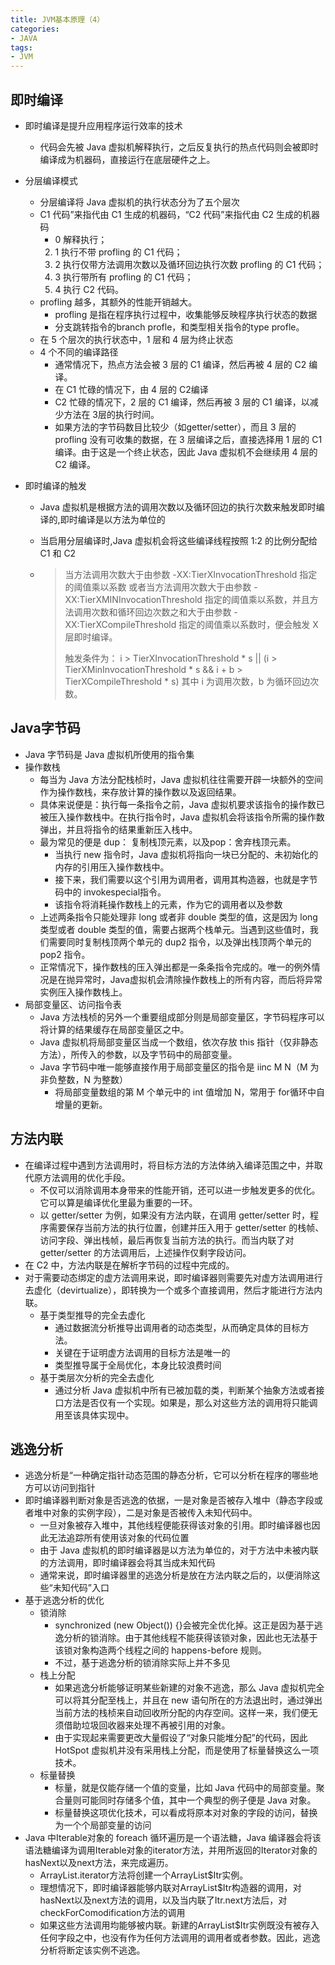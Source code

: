 ```yaml
---
title: JVM基本原理（4）
categories:
- JAVA
tags:
- JVM
---
```




## 即时编译

- 即时编译是提升应用程序运行效率的技术

  - 代码会先被 Java 虚拟机解释执行，之后反复执行的热点代码则会被即时编译成为机器码，直接运行在底层硬件之上。

- 分层编译模式

  - 分层编译将 Java 虚拟机的执行状态分为了五个层次
  - C1 代码”来指代由 C1 生成的机器码，“C2 代码”来指代由 C2 生成的机器码
    - 0 解释执行；
    2. 1 执行不带 profling 的 C1 代码；
    3. 2 执行仅带方法调用次数以及循环回边执行次数 profling 的 C1 代码；
    4. 3 执行带所有 profling 的 C1 代码；
    5. 4 执行 C2 代码。
  - profling 越多，其额外的性能开销越大。
    - profling 是指在程序执行过程中，收集能够反映程序执行状态的数据
    - 分支跳转指令的branch profle，和类型相关指令的type profle。
  - 在 5 个层次的执行状态中，1 层和 4 层为终止状态
  - 4 个不同的编译路径
    - 通常情况下，热点方法会被 3 层的 C1 编译，然后再被 4 层的 C2 编译。
    - 在 C1 忙碌的情况下，由 4 层的 C2编译
    - C2 忙碌的情况下，2 层的 C1 编译，然后再被 3 层的 C1 编译，以减少方法在 3层的执行时间。
    - 如果方法的字节码数目比较少（如getter/setter），而且 3 层的 profling 没有可收集的数据，在 3 层编译之后，直接选择用 1 层的 C1 编译。由于这是一个终止状态，因此 Java 虚拟机不会继续用 4 层的 C2 编译。

- 即时编译的触发

  - Java 虚拟机是根据方法的调用次数以及循环回边的执行次数来触发即时编译的,即时编译是以方法为单位的

  - 当启用分层编译时,Java 虚拟机会将这些编译线程按照 1:2 的比例分配给 C1 和 C2

  - > 当方法调用次数大于由参数 -XX:TierXInvocationThreshold 指定的阈值乘以系数
    > 或者当方法调用次数大于由参数 -XX:TierXMINInvocationThreshold 指定的阈值乘以系数，并且方法调用次数和循环回边次数之和大于由参数
    > -XX:TierXCompileThreshold 指定的阈值乘以系数时，便会触发 X 层即时编译。
    >
    > 触发条件为：
    > i > TierXInvocationThreshold * s || (i > TierXMinInvocationThreshold * s && i + b >
    > TierXCompileThreshold * s)
    > 其中 i 为调用次数，b 为循环回边次数。





##  Java字节码

- Java 字节码是 Java 虚拟机所使用的指令集
- 操作数栈
  - 每当为 Java 方法分配栈桢时，Java 虚拟机往往需要开辟一块额外的空间作为操作数栈，来存放计算的操作数以及返回结果。
  - 具体来说便是：执行每一条指令之前，Java 虚拟机要求该指令的操作数已被压入操作数栈中。在执行指令时，Java 虚拟机会将该指令所需的操作数弹出，并且将指令的结果重新压入栈中。
  - 最为常见的便是 dup： 复制栈顶元素，以及pop：舍弃栈顶元素。
    - 当执行 new 指令时，Java 虚拟机将指向一块已分配的、未初始化的内存的引用压入操作数栈中。
    - 接下来，我们需要以这个引用为调用者，调用其构造器，也就是字节码中的 invokespecial指令。
    - 该指令将消耗操作数栈上的元素，作为它的调用者以及参数
  - 上述两条指令只能处理非 long 或者非 double 类型的值，这是因为 long 类型或者 double 类型的值，需要占据两个栈单元。当遇到这些值时，我们需要同时复制栈顶两个单元的 dup2 指令，以及弹出栈顶两个单元的 pop2 指令。
  - 正常情况下，操作数栈的压入弹出都是一条条指令完成的。唯一的例外情况是在抛异常时，Java虚拟机会清除操作数栈上的所有内容，而后将异常实例压入操作数栈上。
- 局部变量区、访问指令表
  - Java 方法栈桢的另外一个重要组成部分则是局部变量区，字节码程序可以将计算的结果缓存在局部变量区之中。
  - Java 虚拟机将局部变量区当成一个数组，依次存放 this 指针（仅非静态方法），所传入的参数，以及字节码中的局部变量。
  - Java 字节码中唯一能够直接作用于局部变量区的指令是 iinc M N（M 为非负整数，N 为整数）
    - 将局部变量数组的第 M 个单元中的 int 值增加 N，常用于 for循环中自增量的更新。





## 方法内联

- 在编译过程中遇到方法调用时，将目标方法的方法体纳入编译范围之中，并取代原方法调用的优化手段。
  - 不仅可以消除调用本身带来的性能开销，还可以进一步触发更多的优化。它可以算是编译优化里最为重要的一环。
  - 以 getter/setter 为例，如果没有方法内联，在调用 getter/setter 时，程序需要保存当前方法的执行位置，创建并压入用于 getter/setter 的栈帧、访问字段、弹出栈帧，最后再恢复当前方法的执行。而当内联了对 getter/setter 的方法调用后，上述操作仅剩字段访问。
- 在 C2 中，方法内联是在解析字节码的过程中完成的。
- 对于需要动态绑定的虚方法调用来说，即时编译器则需要先对虚方法调用进行去虚化（devirtualize），即转换为一个或多个直接调用，然后才能进行方法内联。
  - 基于类型推导的完全去虚化
    - 通过数据流分析推导出调用者的动态类型，从而确定具体的目标方法。
    - 关键在于证明虚方法调用的目标方法是唯一的
    - 类型推导属于全局优化，本身比较浪费时间
  - 基于类层次分析的完全去虚化
    - 通过分析 Java 虚拟机中所有已被加载的类，判断某个抽象方法或者接口方法是否仅有一个实现。如果是，那么对这些方法的调用将只能调用至该具体实现中。





## 逃逸分析

- 逃逸分析是“一种确定指针动态范围的静态分析，它可以分析在程序的哪些地方可以访问到指针
- 即时编译器判断对象是否逃逸的依据，一是对象是否被存入堆中（静态字段或者堆中对象的实例字段），二是对象是否被传入未知代码中。
  - 一旦对象被存入堆中，其他线程便能获得该对象的引用。即时编译器也因此无法追踪所有使用该对象的代码位置
  - 由于 Java 虚拟机的即时编译器是以方法为单位的，对于方法中未被内联的方法调用，即时编译器会将其当成未知代码
  - 通常来说，即时编译器里的逃逸分析是放在方法内联之后的，以便消除这些“未知代码”入口
- 基于逃逸分析的优化
  - 锁消除
    - synchronized (new Object()) {}会被完全优化掉。这正是因为基于逃逸分析的锁消除。由于其他线程不能获得该锁对象，因此也无法基于该锁对象构造两个线程之间的 happens-before 规则。
    - 不过，基于逃逸分析的锁消除实际上并不多见
  - 栈上分配
    - 如果逃逸分析能够证明某些新建的对象不逃逸，那么 Java 虚拟机完全可以将其分配至栈上，并且在 new 语句所在的方法退出时，通过弹出当前方法的栈桢来自动回收所分配的内存空间。这样一来，我们便无须借助垃圾回收器来处理不再被引用的对象。
    - 由于实现起来需要更改大量假设了“对象只能堆分配”的代码，因此 HotSpot 虚拟机并没有采用栈上分配，而是使用了标量替换这么一项技术。
  - 标量替换
    - 标量，就是仅能存储一个值的变量，比如 Java 代码中的局部变量。聚合量则可能同时存储多个值，其中一个典型的例子便是 Java 对象。
    - 标量替换这项优化技术，可以看成将原本对对象的字段的访问，替换为一个个局部变量的访问
- Java 中Iterable对象的 foreach 循环遍历是一个语法糖，Java 编译器会将该语法糖编译为调用Iterable对象的iterator方法，并用所返回的Iterator对象的hasNext以及next方法，来完成遍历。
  - ArrayList.iterator方法将创建一个ArrayList$Itr实例。
  - 理想情况下，即时编译器能够内联对ArrayList$Itr构造器的调用，对hasNext以及next方法的调用，以及当内联了Itr.next方法后，对checkForComodification方法的调用
  - 如果这些方法调用均能够被内联。新建的ArrayList$Itr实例既没有被存入任何字段之中，也没有作为任何方法调用的调用者或者参数。因此，逃逸分析将断定该实例不逃逸。





























